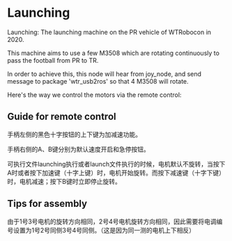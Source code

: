 # Launching

Launching: The launching machine  on the PR vehicle of WTRobocon in 2020.

This machine aims to use a few M3508 which are rotating continuously to pass the football from PR to TR.

In order to achieve this, this node will hear from joy_node, and send message to package 'wtr_usb2ros' so that 4 M3508 will rotate.



Here's the way we control the motors via the remote control:

## Guide for remote control

手柄左侧的黑色十字按钮的上下键为加减速功能。

手柄右侧的A、B键分别为默认速度开启和急停按钮。

可执行文件launching执行或者launch文件执行的时候，电机默认不旋转，当按下A时或者按下加速键（十字上键）时，电机开始旋转。而按下减速键（十字下键）时，电机减速；按下B键时立即停止旋转。



## Tips for assembly

由于1号3号电机的旋转方向相同，2号4号电机旋转方向相同，因此需要将电调编号设置为1号2号同侧3号4号同侧。（这是因为同一测的电机上下相反）